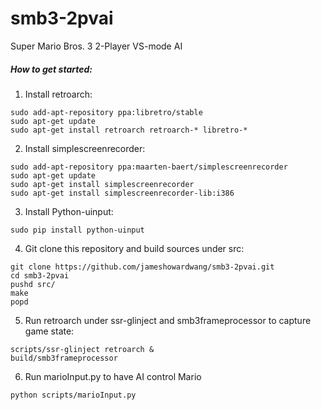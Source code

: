 # smb3-2pvai
Super Mario Bros. 3 2-Player VS-mode AI

##### How to get started:
1) Install retroarch:
```
sudo add-apt-repository ppa:libretro/stable
sudo apt-get update
sudo apt-get install retroarch retroarch-* libretro-*
```

2) Install simplescreenrecorder:
```
sudo add-apt-repository ppa:maarten-baert/simplescreenrecorder
sudo apt-get update
sudo apt-get install simplescreenrecorder
sudo apt-get install simplescreenrecorder-lib:i386
```

3) Install Python-uinput:
```
sudo pip install python-uinput
```

4) Git clone this repository and build sources under src:
```
git clone https://github.com/jameshowardwang/smb3-2pvai.git
cd smb3-2pvai
pushd src/
make
popd
```

5) Run retroarch under ssr-glinject and smb3frameprocessor to capture game state:
```
scripts/ssr-glinject retroarch &
build/smb3frameprocessor
```

6) Run marioInput.py to have AI control Mario
```
python scripts/marioInput.py
```
